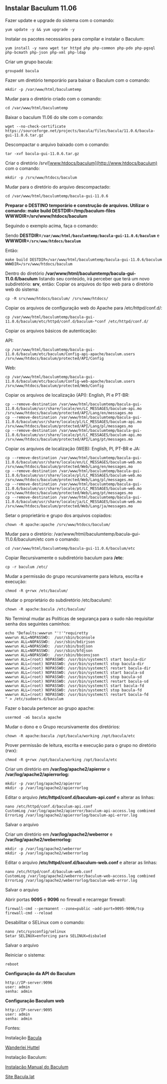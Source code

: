 ## Instalar Baculum 11.06

Fazer update e upgrade do sistema com o comando:

```
yum update -y && yum upgrade -y 
```

Instalar os pacotes necessários para compilar e instalar o Baculum:

```
yum install -y nano wget tar httpd php php-common php-pdo php-pgsql php-bcmath php-json php-xml php-ldap
```

Criar um grupo bacula:

```
groupadd bacula
```

Fazer um diretório temporário para baixar o Baculum com o comando:

```
mkdir -p /var/www/html/baculumtemp
```

Mudar para o diretório criado com o comando:

```
cd /var/www/html/baculumtemp
```

Baixar o baculum 11.06 do site com o comando:

```
wget --no-check-certificate https://sourceforge.net/projects/bacula/files/bacula/11.0.6/bacula-gui-11.0.6.tar.gz
```

Descompactar o arquivo baixado com o comando:

```
tar -xvf bacula-gui-11.0.6.tar.gz
```

Criar o diretório /srv/[www.htdocs/baculum](http://www.htdocs/baculum) com o comando:

```
mkdir -p /srv/www/htdocs/baculum
```

Mudar para o diretório do arquivo descompactado:

```
cd /var/www/html/baculumtemp/bacula-gui-11.0.6 
```

**Preparar o DESTINO temporário e construção de arquivos. Utilizar o comando:
make build DESTDIR=/tmp/baculum-files WWWDIR=/srv/www/htdocs/baculum**

Seguindo o exemplo acima, faça o comando:



Sendo **DESTDIR=`/var/www/html/baculumtemp/bacula-gui-11.0.6/baculum`** e **WWWDIR=`/srv/www/htdocs/baculum`**

Então:

```
make build DESTDIR=/var/www/html/baculumtemp/bacula-gui-11.0.6/baculum WWWDIR=/srv/www/htdocs/baculum 
```

Dentro do diretório **/var/www/html/baculumtemp/bacula-gui-11.0.6/baculum** listando seu conteúdo, irá perceber que terá um novo subdiretório: **srv**, então: Copiar os arquivos do tipo web para o diretório web do sistema:

```
cp -R srv/www/htdocs/baculum/ /srv/www/htdocs/
```

Copiar os arquivos de configuração web do Apache para /etc/httpd/conf.d/:

```
cp /var/www/html/baculumtemp/bacula-gui-11.0.6/baculum/etc/httpd/conf.d/baculum-*conf /etc/httpd/conf.d/
```

Copiar os arquivos básicos de autenticação:

API:

```
cp /var/www/html/baculumtemp/bacula-gui-11.0.6/baculum/etc/baculum/Config-api-apache/baculum.users /srv/www/htdocs/baculum/protected/API/Config
```

Web:

```
cp /var/www/html/baculumtemp/bacula-gui-11.0.6/baculum/etc/baculum/Config-web-apache/baculum.users /srv/www/htdocs/baculum/protected/Web/Config
```

Copiar os arquivos de localização (API): English, Pl e PT-BR:

```
cp --remove-destination /var/www/html/baculumtemp/bacula-gui-11.0.6/baculum/usr/share/locale/en/LC_MESSAGES/baculum-api.mo /srv/www/htdocs/baculum/protected/API/Lang/en/messages.mo
cp --remove-destination /var/www/html/baculumtemp/bacula-gui-11.0.6/baculum/usr/share/locale/pl/LC_MESSAGES/baculum-api.mo /srv/www/htdocs/baculum/protected/API/Lang/pl/messages.mo
cp --remove-destination /var/www/html/baculumtemp/bacula-gui-11.0.6/baculum/usr/share/locale/pt/LC_MESSAGES/baculum-api.mo /srv/www/htdocs/baculum/protected/API/Lang/pt/messages.mo
```

Copiar os arquivos de localização (WEB): English, Pl, PT-BR e JA:

```
cp --remove-destination /var/www/html/baculumtemp/bacula-gui-11.0.6/baculum/usr/share/locale/en/LC_MESSAGES/baculum-web.mo /srv/www/htdocs/baculum/protected/Web/Lang/en/messages.mo
cp --remove-destination /var/www/html/baculumtemp/bacula-gui-11.0.6/baculum/usr/share/locale/pl/LC_MESSAGES/baculum-web.mo /srv/www/htdocs/baculum/protected/Web/Lang/pl/messages.mo
cp --remove-destination /var/www/html/baculumtemp/bacula-gui-11.0.6/baculum/usr/share/locale/pt/LC_MESSAGES/baculum-web.mo /srv/www/htdocs/baculum/protected/Web/Lang/pt/messages.mo
cp --remove-destination /var/www/html/baculumtemp/bacula-gui-11.0.6/baculum/usr/share/locale/ja/LC_MESSAGES/baculum-web.mo /srv/www/htdocs/baculum/protected/Web/Lang/ja/messages.mo
```

Setar o proprietário e grupo dos arquivos copiados:

```
chown -R apache:apache /srv/www/htdocs/baculum/
```

Mudar para o diretório: /var/www/html/baculumtemp/bacula-gui-11.0.6/baculum/etc com o comando:

```
cd /var/www/html/baculumtemp/bacula-gui-11.0.6/baculum/etc
```

Copiar Recursivamente o subdiretório baculum para **/etc**:

```
cp -r baculum /etc/
```

Mudar a permissão do grupo recursivamente para leitura, escrita e execução:

```
chmod -R g+rwx /etc/baculum/
```

Mudar o proprietário do subdiretório /etc/baculum/:

```
chown -R apache:bacula /etc/baculum/
```

No Terminal mudar as Políticas de segurança para o sudo não requisitar senha dos seguintes caminhos:

```
echo "Defaults:wwwrun "'!'"requiretty
wwwrun ALL=NOPASSWD:  /usr/sbin/bconsole
wwwrun ALL=NOPASSWD:  /usr/sbin/bdirjson
wwwrun ALL=NOPASSWD:  /usr/sbin/bsdjson
wwwrun ALL=NOPASSWD:  /usr/sbin/bfdjson
wwwrun ALL=NOPASSWD:  /usr/sbin/bbconsjson
wwwrun ALL=(root) NOPASSWD: /usr/bin/systemctl start bacula-dir
wwwrun ALL=(root) NOPASSWD: /usr/bin/systemctl stop bacula-dir
wwwrun ALL=(root) NOPASSWD: /usr/bin/systemctl restart bacula-dir
wwwrun ALL=(root) NOPASSWD: /usr/bin/systemctl start bacula-sd
wwwrun ALL=(root) NOPASSWD: /usr/bin/systemctl stop bacula-sd
wwwrun ALL=(root) NOPASSWD: /usr/bin/systemctl restart bacula-sd
wwwrun ALL=(root) NOPASSWD: /usr/bin/systemctl start bacula-fd
wwwrun ALL=(root) NOPASSWD: /usr/bin/systemctl stop bacula-fd
wwwrun ALL=(root) NOPASSWD: /usr/bin/systemctl restart bacula-fd
" > /etc/sudoers.d/baculum
```

Fazer o bacula pertencer ao grupo apache:

```
usermod -aG bacula apache
```

Mudar o dono e o Grupo recursivamente dos diretórios:

```
chown -R apache:bacula /opt/bacula/working /opt/bacula/etc
```

Prover permissão de leitura, escrita e execução para o grupo no diretório (rwx):

```
chmod -R g+rwx /opt/bacula/working /opt/bacula/etc
```

Criar um diretório em **/var/log/apache2/apierror** e **/var/log/apache2/apierrorlog:**

```
mkdir -p /var/log/apache2/apierror
mkdir -p /var/log/apache2/apierrorlog
```

Editar o arquivo **/etc/httpd/conf.d/baculum-api.conf** e alterar as linhas:

```
nano /etc/httpd/conf.d/baculum-api.conf
CustomLog /var/log/apache2/apierror/baculum-api-access.log combined
ErrorLog /var/log/apache2/apierrorlog/baculum-api-error.log
```

Salvar o arquivo

Criar um diretório em **/var/log/apache2/weberror** e **/var/log/apache2/weberrorlog:**

```
mkdir -p /var/log/apache2/weberror
mkdir -p /var/log/apache2/weberrorlog
```

Editar o arquivo **/etc/httpd/conf.d/baculum-web.conf** e alterar as linhas:

```
nano /etc/httpd/conf.d/baculum-web.conf
CustomLog /var/log/apache2/weberror/baculum-web-access.log combined
ErrorLog /var/log/apache2/weberrorlog/baculum-web-error.log
```

Salvar o arquivo

Abrir portas **9095** e **9096** no firewall e recarregar firewall:

```
firewall-cmd --permanent --zone=public –add-port=9095-9096/tcp
firewall-cmd --reload
```

Desabilitar o SELinux com o comando:

```
nano /etc/sysconfig/selinux
Setar SELINUX=enforcing para SELINUX=disbaled
```

Salvar o arquivo

Reiniciar o sistema:

```
reboot
```

**Configuração da API do Baculum**

```
http://IP-server:9096
user: admin
senha: admin
```

**Configuração Baculum web**

```
http://IP-server:9095
user: admin
senha: admin
```

Fontes:

Instalação [Bacula](https://www.bacula.lat/community/comandos-de-compilacao/)

[Wanderlei Huttel](https://github.com/wanderleihuttel/bacula-utils/tree/master/tutorial)

Instalação Baculum:

[Instalação Manual do Baculum](https://baculum.app/doc/brief/installation.html#manual-installation)

[Site Bacula.lat](https://www.bacula.lat/community/baculum/)
